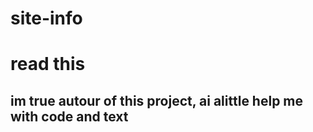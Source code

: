 # site-info

<h1> read this </h1>
<h2> im true autour of this project, ai alittle help me with code and text</h2>
